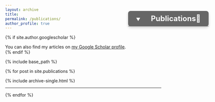 ```yaml
---
layout: archive
title: 
permalink: /publications/
author_profile: true
---
```


{% if site.author.googlescholar %}
  <div class="wordwrap">You can also find my articles on <a href="{{site.author.googlescholar}}">my Google Scholar profile</a>.</div>
{% endif %}

{% include base_path %}
<style>
  .navbar {
    background-color: #666;
    position: fixed;
    top: 90px; /* Adjust this value to control the vertical position */
    right: 75px; /* Adjust this value to control the horizontal position */
    width: 260px; /* Adjust width as needed */
    border-radius: 8px;
    box-shadow: 0px 4px 8px rgba(0,0,0,0.2);
    z-index: 1000; /* Ensures it floats above other content */
  }
  .navbar-list {
    list-style-type: none;
    margin: 0;
    padding: 0;
  }
  .navbar-item {
    position: relative;
  }
  .navbar-item a, .dropbtn {
    display: block;
    color: white;
    text-align: center;
    padding: 10px;
    text-decoration: none;
    border-bottom: 1px solid #666; /* Adds separation between menu items */
  }
  .navbar-item a:hover, .dropdown:hover .dropbtn {
    background-color: #555;
    text-decoration: none;
  } 
  .dropdown-content {
    display: block;
    position: absolute;
    background-color: #f9f9f9;
    min-width: 200px;
    overflow: hidden;
    overflow-y: auto; /* Enable scrolling */
    box-shadow: 0px 4px 8px rgba(0,0,0,0.2);
    border-radius: 4px;
    top: 100%; /* Positions the dropdown below the button */
    right: 0;
    transition: max-height 0.3s ease-in-out, opacity 0.3s ease-in-out, transform 0.3s ease-in-out; /* Ensure scaling happens from the left */
    max-height: 0;
    opacity: 0;
    transform: scaleY(0);
    transform-origin: top;
  }
  .dropdown-content.show {
    max-height: 400px; /* Fully expanded state */
    opacity: 1;
    transform: scaleY(1);
  }
  .dropdown-content a {
    color: black;
    padding: 10px;
    text-decoration: none;
    display: block;
    text-align: left;
    border-bottom: 1px solid #ddd; /* Adds separation between dropdown items */
  }
  .dropdown-content a:hover {
    background-color: #f1f1f1;
    text-decoration: none;
  }
 .dropdown-content::-webkit-scrollbar {
    width: 12px; /* Width of the scrollbar */
  }
  .dropdown-content::-webkit-scrollbar-track {
    background: rgba(0, 0, 0, 0.1); /* Background of the scrollbar track */
    border-radius: 6px; /* Rounded corners */
  }
  .dropdown-content::-webkit-scrollbar-thumb {
    background-color: #777; /* Scrollbar color */
    border-radius: 6px; /* Rounded corners */
    border: 3px solid rgba(0, 0, 0, 0); /* Space around the scrollbar */
    background-clip: padding-box; /* Prevent border from overlapping scrollbar */
  }
  .dropdown-content::-webkit-scrollbar-thumb:hover {
    background-color: #666; /* Scrollbar color on hover */
  }
  @media screen and (max-width: 768px) {
    .navbar {
      top: 50px; /* Adjust position for smaller screens */
      right: 20px; /* Adjust position for smaller screens */
      width: 160px; /* Adjust width for smaller screens */
    }
    .dropdown-content {
      min-width: 140px; /* Adjust dropdown width for smaller screens */
      max-height: 200px; /* Adjust dropdown height for smaller screens */
    }
  }
.project-separator {
  width: 90%;
  margin: 20px auto;
  position: relative;  /* Allows positioning of the pseudo-element */
  height: 3px;  /* Height of the separator */
  background: #ddd;  /* Fallback color */
}
.project-separator::before {
  content: "";
  position: absolute;
  top: 0;
  left: 0;
  right: 0;
  height: 100%;  
  /* Multicolor gradient applied to the separator */
  background: linear-gradient(135deg, #ff7078 0%, #f8a1b0 25%, #f58ad4 50%, #8b70c1 75%, #f8a1b0 100%);
}
</style>

<nav class="navbar">
  <ul class="navbar-list">
    <li class="navbar-item dropdown" onmouseover="showDropdown()" onmouseout="hideDropdown()" onclick="toggleDropdown()">
      <a href="javascript:void(0)" class="dropbtn">
        <span id="dropdown-arrow" style="margin-right: 30px;">▼</span>
        <span style="font-size: 24px; font-weight: bold;">Publications📜</span>
      </a>
      <div class="dropdown-content">
        {% for post in site.publications %}
          <a href="#{{ post.title | slugify }}">{{ post.title }}</a>
        {% endfor %}
      </div>
    </li>
  </ul>
</nav>

{% for post in site.publications %}
<div id="{{ post.title | slugify }}">
    {% include archive-single.html %}
    <hr> <!-- Horizontal line added here -->
</div>
{% endfor %}

<script>
  function showDropdown() {
    var dropdownContent = document.querySelector('.dropdown-content');
    var dropdownArrow = document.getElementById('dropdown-arrow');
    dropdownContent.classList.add('show');
    dropdownArrow.innerHTML = "▲";
  }
  function hideDropdown() {
    var dropdownContent = document.querySelector('.dropdown-content');
    var dropdownArrow = document.getElementById('dropdown-arrow');
    dropdownContent.classList.remove('show');
    dropdownArrow.innerHTML = "▼";
  }
  function toggleDropdown() {
    var dropdownContent = document.querySelector('.dropdown-content');
    var dropdownArrow = document.getElementById('dropdown-arrow');
    if (dropdownContent.classList.contains('show')) {
      hideDropdown();
    } else {
      showDropdown();
    }
  }
</script>

